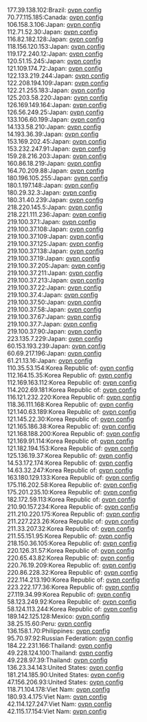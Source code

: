 177.39.138.102:Brazil: [ovpn config](vpn/177_39_138_102.ovpn)  
70.77.115.185:Canada: [ovpn config](vpn/70_77_115_185.ovpn)  
106.158.3.106:Japan: [ovpn config](vpn/106_158_3_106.ovpn)  
112.71.52.30:Japan: [ovpn config](vpn/112_71_52_30.ovpn)  
116.82.182.128:Japan: [ovpn config](vpn/116_82_182_128.ovpn)  
118.156.120.153:Japan: [ovpn config](vpn/118_156_120_153.ovpn)  
119.172.240.12:Japan: [ovpn config](vpn/119_172_240_12.ovpn)  
120.51.15.245:Japan: [ovpn config](vpn/120_51_15_245.ovpn)  
121.109.174.72:Japan: [ovpn config](vpn/121_109_174_72.ovpn)  
122.133.219.244:Japan: [ovpn config](vpn/122_133_219_244.ovpn)  
122.208.194.109:Japan: [ovpn config](vpn/122_208_194_109.ovpn)  
122.21.255.183:Japan: [ovpn config](vpn/122_21_255_183.ovpn)  
125.203.58.220:Japan: [ovpn config](vpn/125_203_58_220.ovpn)  
126.169.149.164:Japan: [ovpn config](vpn/126_169_149_164.ovpn)  
126.56.249.25:Japan: [ovpn config](vpn/126_56_249_25.ovpn)  
133.106.60.199:Japan: [ovpn config](vpn/133_106_60_199.ovpn)  
14.133.58.210:Japan: [ovpn config](vpn/14_133_58_210.ovpn)  
14.193.36.39:Japan: [ovpn config](vpn/14_193_36_39.ovpn)  
153.169.202.45:Japan: [ovpn config](vpn/153_169_202_45.ovpn)  
153.232.247.91:Japan: [ovpn config](vpn/153_232_247_91.ovpn)  
159.28.216.203:Japan: [ovpn config](vpn/159_28_216_203.ovpn)  
160.86.18.219:Japan: [ovpn config](vpn/160_86_18_219.ovpn)  
164.70.209.88:Japan: [ovpn config](vpn/164_70_209_88.ovpn)  
180.196.105.255:Japan: [ovpn config](vpn/180_196_105_255.ovpn)  
180.1.197.148:Japan: [ovpn config](vpn/180_1_197_148.ovpn)  
180.29.32.3:Japan: [ovpn config](vpn/180_29_32_3.ovpn)  
180.31.40.239:Japan: [ovpn config](vpn/180_31_40_239.ovpn)  
218.220.145.5:Japan: [ovpn config](vpn/218_220_145_5.ovpn)  
218.221.111.236:Japan: [ovpn config](vpn/218_221_111_236.ovpn)  
219.100.37.1:Japan: [ovpn config](vpn/219_100_37_1.ovpn)  
219.100.37.108:Japan: [ovpn config](vpn/219_100_37_108.ovpn)  
219.100.37.109:Japan: [ovpn config](vpn/219_100_37_109.ovpn)  
219.100.37.125:Japan: [ovpn config](vpn/219_100_37_125.ovpn)  
219.100.37.138:Japan: [ovpn config](vpn/219_100_37_138.ovpn)  
219.100.37.19:Japan: [ovpn config](vpn/219_100_37_19.ovpn)  
219.100.37.205:Japan: [ovpn config](vpn/219_100_37_205.ovpn)  
219.100.37.211:Japan: [ovpn config](vpn/219_100_37_211.ovpn)  
219.100.37.213:Japan: [ovpn config](vpn/219_100_37_213.ovpn)  
219.100.37.22:Japan: [ovpn config](vpn/219_100_37_22.ovpn)  
219.100.37.4:Japan: [ovpn config](vpn/219_100_37_4.ovpn)  
219.100.37.50:Japan: [ovpn config](vpn/219_100_37_50.ovpn)  
219.100.37.58:Japan: [ovpn config](vpn/219_100_37_58.ovpn)  
219.100.37.67:Japan: [ovpn config](vpn/219_100_37_67.ovpn)  
219.100.37.7:Japan: [ovpn config](vpn/219_100_37_7.ovpn)  
219.100.37.90:Japan: [ovpn config](vpn/219_100_37_90.ovpn)  
223.135.7.229:Japan: [ovpn config](vpn/223_135_7_229.ovpn)  
60.153.193.239:Japan: [ovpn config](vpn/60_153_193_239.ovpn)  
60.69.217.196:Japan: [ovpn config](vpn/60_69_217_196.ovpn)  
61.21.13.16:Japan: [ovpn config](vpn/61_21_13_16.ovpn)  
110.35.53.154:Korea Republic of: [ovpn config](vpn/110_35_53_154.ovpn)  
112.164.15.35:Korea Republic of: [ovpn config](vpn/112_164_15_35.ovpn)  
112.169.163.112:Korea Republic of: [ovpn config](vpn/112_169_163_112.ovpn)  
114.202.69.181:Korea Republic of: [ovpn config](vpn/114_202_69_181.ovpn)  
116.121.232.220:Korea Republic of: [ovpn config](vpn/116_121_232_220.ovpn)  
118.36.111.168:Korea Republic of: [ovpn config](vpn/118_36_111_168.ovpn)  
121.140.63.189:Korea Republic of: [ovpn config](vpn/121_140_63_189.ovpn)  
121.145.22.30:Korea Republic of: [ovpn config](vpn/121_145_22_30.ovpn)  
121.165.186.38:Korea Republic of: [ovpn config](vpn/121_165_186_38.ovpn)  
121.168.188.200:Korea Republic of: [ovpn config](vpn/121_168_188_200.ovpn)  
121.169.91.114:Korea Republic of: [ovpn config](vpn/121_169_91_114.ovpn)  
121.182.194.153:Korea Republic of: [ovpn config](vpn/121_182_194_153.ovpn)  
125.136.19.37:Korea Republic of: [ovpn config](vpn/125_136_19_37.ovpn)  
14.53.172.174:Korea Republic of: [ovpn config](vpn/14_53_172_174.ovpn)  
14.63.32.247:Korea Republic of: [ovpn config](vpn/14_63_32_247.ovpn)  
163.180.129.133:Korea Republic of: [ovpn config](vpn/163_180_129_133.ovpn)  
175.116.202.58:Korea Republic of: [ovpn config](vpn/175_116_202_58.ovpn)  
175.201.235.10:Korea Republic of: [ovpn config](vpn/175_201_235_10.ovpn)  
182.172.59.113:Korea Republic of: [ovpn config](vpn/182_172_59_113.ovpn)  
210.90.157.234:Korea Republic of: [ovpn config](vpn/210_90_157_234.ovpn)  
211.210.220.175:Korea Republic of: [ovpn config](vpn/211_210_220_175.ovpn)  
211.227.223.26:Korea Republic of: [ovpn config](vpn/211_227_223_26.ovpn)  
211.33.207.32:Korea Republic of: [ovpn config](vpn/211_33_207_32.ovpn)  
211.55.151.95:Korea Republic of: [ovpn config](vpn/211_55_151_95.ovpn)  
218.150.36.105:Korea Republic of: [ovpn config](vpn/218_150_36_105.ovpn)  
220.126.31.57:Korea Republic of: [ovpn config](vpn/220_126_31_57.ovpn)  
220.65.43.82:Korea Republic of: [ovpn config](vpn/220_65_43_82.ovpn)  
220.76.19.209:Korea Republic of: [ovpn config](vpn/220_76_19_209.ovpn)  
220.86.228.32:Korea Republic of: [ovpn config](vpn/220_86_228_32.ovpn)  
222.114.213.190:Korea Republic of: [ovpn config](vpn/222_114_213_190.ovpn)  
223.222.177.36:Korea Republic of: [ovpn config](vpn/223_222_177_36.ovpn)  
27.119.34.99:Korea Republic of: [ovpn config](vpn/27_119_34_99.ovpn)  
58.123.249.92:Korea Republic of: [ovpn config](vpn/58_123_249_92.ovpn)  
58.124.113.244:Korea Republic of: [ovpn config](vpn/58_124_113_244.ovpn)  
189.142.125.128:Mexico: [ovpn config](vpn/189_142_125_128.ovpn)  
38.25.15.60:Peru: [ovpn config](vpn/38_25_15_60.ovpn)  
136.158.1.70:Philippines: [ovpn config](vpn/136_158_1_70.ovpn)  
95.70.97.92:Russian Federation: [ovpn config](vpn/95_70_97_92.ovpn)  
184.22.231.166:Thailand: [ovpn config](vpn/184_22_231_166.ovpn)  
49.228.124.100:Thailand: [ovpn config](vpn/49_228_124_100.ovpn)  
49.228.97.39:Thailand: [ovpn config](vpn/49_228_97_39.ovpn)  
136.23.34.143:United States: [ovpn config](vpn/136_23_34_143.ovpn)  
181.214.185.90:United States: [ovpn config](vpn/181_214_185_90.ovpn)  
47.156.206.93:United States: [ovpn config](vpn/47_156_206_93.ovpn)  
118.71.104.178:Viet Nam: [ovpn config](vpn/118_71_104_178.ovpn)  
180.93.4.175:Viet Nam: [ovpn config](vpn/180_93_4_175.ovpn)  
42.114.127.247:Viet Nam: [ovpn config](vpn/42_114_127_247.ovpn)  
42.115.17.154:Viet Nam: [ovpn config](vpn/42_115_17_154.ovpn)  

